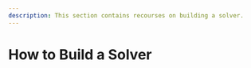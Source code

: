 ```yaml
---
description: This section contains recourses on building a solver.
---
```


# How to Build a Solver

